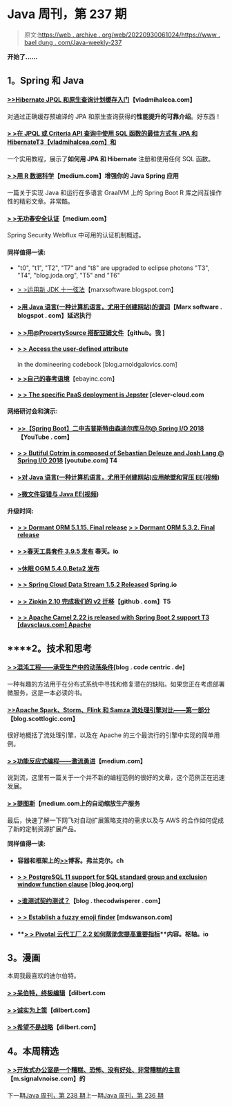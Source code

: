 # Java 周刊，第 237 期

> 原文:[https://web . archive . org/web/20220930061024/https://www . bael dung . com/Java-weekly-237](https://web.archive.org/web/20220930061024/https://www.baeldung.com/java-weekly-237)

**开始了……**

## **1。Spring 和 Java**

#### [**>>Hibernate JPQL 和原生查询计划缓存入门**](https://web.archive.org/web/20220626104350/https://vladmihalcea.com/hibernate-query-plan-cache/)【vladmihalcea.com】

对通过正确缓存预编译的 JPA 和原生查询获得的**性能提升的可靠介绍**。好东西！

#### [**> >在 JPQL 或 Criteria API 查询中使用 SQL 函数的最佳方式有 JPA 和 Hibernate**T3【vladmihalcea.com】和](https://web.archive.org/web/20220626104350/https://vladmihalcea.com/hibernate-sql-function-jpql-criteria-api-query/)

一个实用教程，展示了**如何用 JPA 和 Hibernate** 注册和使用任何 SQL 函数。

#### [**> >用 R 数据科学**](https://web.archive.org/web/20220626104350/https://medium.com/graalvm/enhance-your-java-spring-application-with-r-data-science-b669a8c28bea)【medium.com】增强你的 Java Spring 应用

一篇关于实现 Java 和运行在多语言 GraalVM 上的 Spring Boot R 库之间互操作性的精彩文章。非常酷。

#### [**> >无功春安全认证**](https://web.archive.org/web/20220626104350/https://medium.com/@mgray_94552/reactive-spring-security-authentication-ba6e38ce0ae7)【medium.com】

Spring Security Webflux 中可用的认证机制概述。

#### **同样值得一读:**

*   "t0", "t1", "T2", "T7" and "t8" are upgraded to eclipse photons "T3", "T4", "blog.joda.org", "T5" and "T6"
*   [> >运用新 JDK 十一弦法](https://web.archive.org/web/20220626104350/https://marxsoftware.blogspot.com/2018/07/new-jdk-11-string-methods.html)【marxsoftware.blogspot.com】
*   #### [**>用 Java 语言(一种计算机语言，尤用于创建网站)的谓词**](https://web.archive.org/web/20220626104350/https://marxsoftware.blogspot.com/2018/07/deferred-execution-java-predicate.html)【Marx software . blogspot . com】延迟执行

*   #### [**> >用@PropertySource 搭配亚姆文件**](https://web.archive.org/web/20220626104350/https://mdeinum.github.io/2018-07-04-PropertySource-with-yaml-files/)【github。我 ]

*   #### [**> > Access the user-defined attribute**](https://web.archive.org/web/20220626104350/https://blog.arnoldgalovics.com/2018/07/09/accessing-custom-attributes-in-swagger-codegen/)

    in the domineering codebook [blog.arnoldgalovics.com]
*   [**> >自己的春考语境**](https://web.archive.org/web/20220626104350/https://www.ebayinc.com/stories/blogs/tech/your-own-spring-test-context/)【ebayinc.com】
*   #### [**> > The specific PaaS deployment is Jepster**](https://web.archive.org/web/20220626104350/https://www.clever-cloud.com/blog/engineering/2018/07/09/specifics-paas-deployment-jhipster/) [clever-cloud.com

**网络研讨会和演示:**

*   #### [**>>【Spring Boot】二中吉普斯特由森迪尔库马尔@ Spring I/O 2018**](https://web.archive.org/web/20220626104350/https://www.youtube.com/watch?v=bknaI_9T3tg)【YouTube . com】

*   #### [**> > Butiful Cotrim is composed of Sebastian Deleuze and Josh Lang @ Spring I/O 2018**](https://web.archive.org/web/20220626104350/https://www.youtube.com/watch?v=btNIey_2Zdw) [youtube.com] T4

*   #### [**>对 Java 语言(一种计算机语言，尤用于创建网站)应用舱壁和背压 EE(视频**](https://web.archive.org/web/20220626104350/https://blog.sebastian-daschner.com/entries/bulkheads-backpressure-javaee))

*   #### [**>微文件容错与 Java EE(视频**](https://web.archive.org/web/20220626104350/https://blog.sebastian-daschner.com/entries/microprofile-faulttolerance-intro))

**升级时间:**

*   #### [**> > Dormant ORM 5.1.15\. Final release**](https://web.archive.org/web/20220626104350/http://in.relation.to/2018/07/04/hibernate-orm-5115-final-release/) **[> > Dormant ORM 5.3.2\. Final release](https://web.archive.org/web/20220626104350/http://in.relation.to/2018/07/05/hibernate-orm-532-final-out/)**

*   #### [**> >春天工具套件 3.9.5 发布**](https://web.archive.org/web/20220626104350/https://spring.io/blog/2018/07/05/spring-tool-suite-3-9-5-released) 春天。io

*   #### [**>休眠 OGM 5.4.0.Beta2 发布**](https://web.archive.org/web/20220626104350/http://in.relation.to/2018/07/05/hibernate-ogm-5-4-Beta2-released/)

*   #### [**> > Spring Cloud Data Stream 1.5.2 Released**](https://web.archive.org/web/20220626104350/https://spring.io/blog/2018/07/05/spring-cloud-data-flow-1-6-m1-and-1-5-2-released) Spring.io

*   #### [**> > Zipkin 2.10 完成我们的 v2 迁移**](https://web.archive.org/web/20220626104350/https://github.com/openzipkin/zipkin/releases/tag/2.10.1)【github . com】T5

*   #### [**> > Apache Camel 2.22 is released with Spring Boot 2 support** T3 [davsclaus.com] Apache](https://web.archive.org/web/20220626104350/http://www.davsclaus.com/2018/07/apache-camel-222-released-with-spring.html?m=1)

## ****2。**技术和思考**

#### [**> >混沌工程——承受生产中的动荡条件**](https://web.archive.org/web/20220626104350/https://blog.codecentric.de/en/2018/07/chaos-engineering/)[blog . code centric . de]

一种有趣的方法用于在分布式系统中寻找和修复潜在的缺陷。如果您正在考虑部署微服务，这是一本必读的书。

#### [**>>Apache Spark、Storm、Flink 和 Samza 流处理引擎对比——第一部分**](https://web.archive.org/web/20220626104350/https://blog.scottlogic.com/2018/07/06/comparing-streaming-frameworks-pt1.html)【blog.scottlogic.com】

很好地概括了流处理引擎，以及在 Apache 的三个最流行的引擎中实现的简单用例。

#### [**> >功能反应式编程——激流勇进**](https://web.archive.org/web/20220626104350/https://www.nexocode.com/blog/posts/reactive-programming/)【medium.com】

说到流，这里有一篇关于一个并不新的编程范例的很好的文章，这个范例正在迅速发展。

#### [**> >提图斯**](https://web.archive.org/web/20220626104350/https://medium.com/netflix-techblog/auto-scaling-production-services-on-titus-1f3cd49f5cd7)【medium.com上的自动缩放生产服务

最后，快速了解一下网飞对自动扩展策略支持的需求以及与 AWS 的合作如何促成了新的定制资源扩展产品。

**同样值得一读:**

*   #### 容器和框架上的[**>>**](https://web.archive.org/web/20220626104350/https://blog.frankel.ch/on-containers-frameworks/)博客。弗兰克尔。ch

*   #### [**> > PostgreSQL 11 support for SQL standard group and exclusion window function clause**](https://web.archive.org/web/20220626104350/https://blog.jooq.org/2018/07/05/postgresql-11s-support-for-sql-standard-groups-and-exclude-window-function-clauses/) [blog.jooq.org]

*   #### [**>谁测试契约测试？**](https://web.archive.org/web/20220626104350/https://blog.thecodewhisperer.com/permalink/who-tests-the-contract-tests)【blog . thecodwisperer . com】

*   #### [**> > Establish a fuzzy emoji finder**](https://web.archive.org/web/20220626104350/https://mdswanson.com/blog/2018/07/06/fuzzy-emoji-finding.html) [mdswanson.com]

*   #### **[> > Pivotal 云代工厂 2.2 如何帮助您提高重要指标](https://web.archive.org/web/20220626104350/https://content.pivotal.io/blog/how-pivotal-cloud-foundry-2-2-helps-you-improve-the-metrics-that-matter)**内容。枢轴。io

## **3。漫画**

本周我最喜欢的迪尔伯特。

#### [**> >呆伯特，终极编辑**](https://web.archive.org/web/20220626104350/http://dilbert.com/strip/2018-06-26)【dilbert.com

#### [**> >诚实为上策**](https://web.archive.org/web/20220626104350/http://dilbert.com/strip/2018-01-24)【dilbert.com】

#### [**> >希望不是战略**](https://web.archive.org/web/20220626104350/http://dilbert.com/strip/2015-04-29)【dilbert.com】

## **4。本周精选**

#### **[> >开放式办公室是一个糟糕、恐怖、没有好处、非常糟糕的主意](https://web.archive.org/web/20220626104350/https://m.signalvnoise.com/the-open-plan-office-is-a-terrible-horrible-no-good-very-bad-idea-42bd9cd294e3)**【m.signalvnoise.com】的

下一期[Java 周刊，第 238 期](/web/20220626104350/https://www.baeldung.com/java-weekly-238)上一期[Java 周刊，第 236 期](/web/20220626104350/https://www.baeldung.com/java-weekly-236)